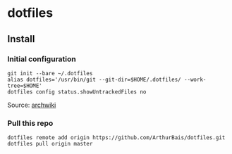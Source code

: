 # dotfiles
## Install
### Initial configuration

    git init --bare ~/.dotfiles
    alias dotfiles='/usr/bin/git --git-dir=$HOME/.dotfiles/ --work-tree=$HOME'
    dotfiles config status.showUntrackedFiles no

Source: [archwiki](https://wiki.archlinux.org/index.php/Dotfiles#Tracking_dotfiles_directly_with_Git)

### Pull this repo

    dotfiles remote add origin https://github.com/ArthurBais/dotfiles.git
    dotfiles pull origin master
